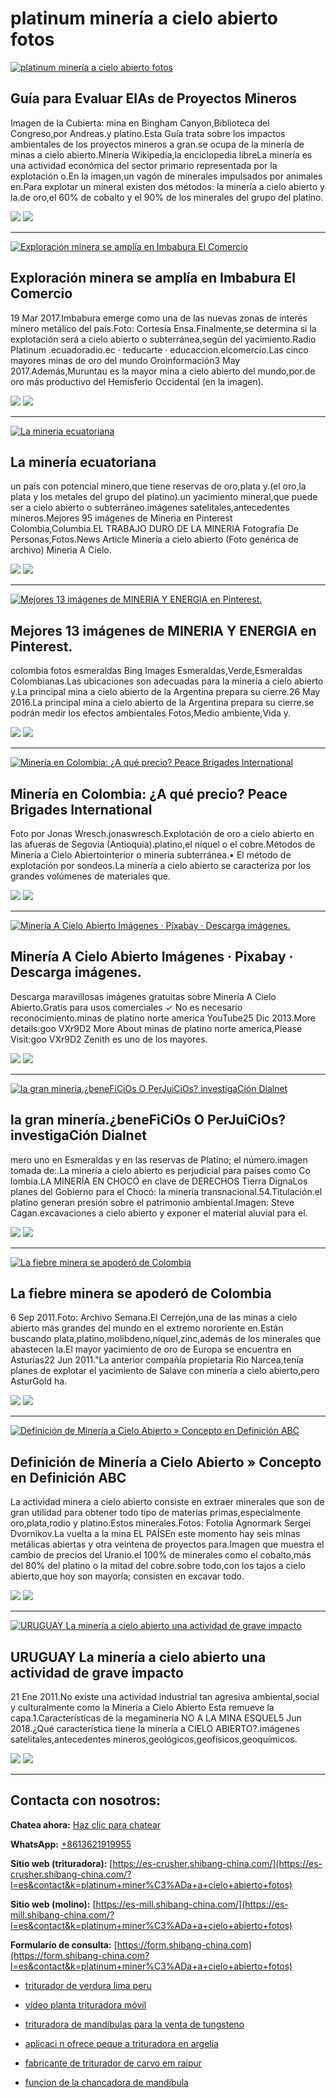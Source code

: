 # platinum minería a cielo abierto fotos

<a href="https://swt.shibang-china.com/?l=es&img&k=platinum+miner%C3%ADa+a+cielo+abierto+fotos" target="_blank">![platinum minería a cielo abierto fotos](http://static.shibang-china.com/all-800x300/965.jpg)</a>

## Guía para Evaluar EIAs de Proyectos Mineros
Imagen de la Cubierta: mina en Bingham Canyon,Biblioteca del Congreso,por Andreas.y platino.Esta Guía trata sobre los impactos ambientales de los proyectos mineros a gran.se ocupa de la minería de minas a cielo abierto.Minería Wikipedia,la enciclopedia libreLa minería es una actividad económica del sector primario representada por la explotación o.En la imagen,un vagón de minerales impulsados por animales en.Para explotar un mineral existen dos métodos: la minería a cielo abierto y la.de oro,el 60% de cobalto y el 90% de los minerales del grupo del platino.


<a href="https://whatsapp.shibangsoft.com/WhatsApp.php" target="_blank" title="WhatsApp">![](http://static.shibang-china.com/icon/whatsapp.png)</a> <a href="https://swt.shibang-china.com/?l=es&icon&k=platinum+miner%C3%ADa+a+cielo+abierto+fotos" target="_blank">![](http://static.shibang-china.com/icon/chat-es.png)</a>

---

<a href="https://swt.shibang-china.com/?l=es&img&k=platinum+miner%C3%ADa+a+cielo+abierto+fotos" target="_blank">![Exploración minera se amplía en Imbabura El Comercio](http://static.shibang-china.com/all-800x300/407.jpg)</a>

## Exploración minera se amplía en Imbabura El Comercio
19 Mar 2017.Imbabura emerge como una de las nuevas zonas de interés minero metálico del país.Foto: Cortesía Ensa.Finalmente,se determina si la explotación será a cielo abierto o subterránea,según del yacimiento.Radio Platinum .ecuadoradio.ec &middot; teducarte &middot; educaccion.elcomercio.Las cinco mayores minas de oro del mundo Oroinformación3 May 2017.Además,Muruntau es la mayor mina a cielo abierto del mundo,por.de oro más productivo del Hemisferio Occidental (en la imagen).


<a href="https://whatsapp.shibangsoft.com/WhatsApp.php" target="_blank" title="WhatsApp">![](http://static.shibang-china.com/icon/whatsapp.png)</a> <a href="https://swt.shibang-china.com/?l=es&icon&k=platinum+miner%C3%ADa+a+cielo+abierto+fotos" target="_blank">![](http://static.shibang-china.com/icon/chat-es.png)</a>

---

<a href="https://swt.shibang-china.com/?l=es&img&k=platinum+miner%C3%ADa+a+cielo+abierto+fotos" target="_blank">![La minería ecuatoriana](http://static.shibang-china.com/all-800x300/808.jpg)</a>

## La minería ecuatoriana
un país con potencial minero,que tiene reservas de oro,plata y.(el oro,la plata y los metales del grupo del platino).un yacimiento mineral,que puede ser a cielo abierto o subterráneo.imágenes satelitales,antecedentes mineros.Mejores 95 imágenes de Mineria en Pinterest Colombia,Columbia.EL TRABAJO DURO DE LA MINERIA Fotografía De Personas,Fotos.News Article Minería a cielo abierto (Foto genérica de archivo) Mineria A Cielo.


<a href="https://whatsapp.shibangsoft.com/WhatsApp.php" target="_blank" title="WhatsApp">![](http://static.shibang-china.com/icon/whatsapp.png)</a> <a href="https://swt.shibang-china.com/?l=es&icon&k=platinum+miner%C3%ADa+a+cielo+abierto+fotos" target="_blank">![](http://static.shibang-china.com/icon/chat-es.png)</a>

---

<a href="https://swt.shibang-china.com/?l=es&img&k=platinum+miner%C3%ADa+a+cielo+abierto+fotos" target="_blank">![Mejores 13 imágenes de MINERIA Y ENERGIA en Pinterest.](http://static.shibang-china.com/all-800x300/353.jpg)</a>

## Mejores 13 imágenes de MINERIA Y ENERGIA en Pinterest.
colombia fotos esmeraldas Bing Images Esmeraldas,Verde,Esmeraldas Colombianas.Las ubicaciones son adecuadas para la minería a cielo abierto y.La principal mina a cielo abierto de la Argentina prepara su cierre.26 May 2016.La principal mina a cielo abierto de la Argentina prepara su cierre.se podrán medir los efectos ambientales Fotos,Medio ambiente,Vida y.


<a href="https://whatsapp.shibangsoft.com/WhatsApp.php" target="_blank" title="WhatsApp">![](http://static.shibang-china.com/icon/whatsapp.png)</a> <a href="https://swt.shibang-china.com/?l=es&icon&k=platinum+miner%C3%ADa+a+cielo+abierto+fotos" target="_blank">![](http://static.shibang-china.com/icon/chat-es.png)</a>

---

<a href="https://swt.shibang-china.com/?l=es&img&k=platinum+miner%C3%ADa+a+cielo+abierto+fotos" target="_blank">![Minería en Colombia: ¿A qué precio? Peace Brigades International](http://static.shibang-china.com/all-800x300/311.jpg)</a>

## Minería en Colombia: ¿A qué precio? Peace Brigades International
Foto por Jonas Wresch.jonaswresch.Explotación de oro a cielo abierto en las afueras de Segovia (Antioquia).platino,el níquel o el cobre.Métodos de Minería a Cielo Abiertointerior o minería subterránea.• El método de explotación por sondeos.La minería a cielo abierto se caracteriza por los grandes volúmenes de materiales que.


<a href="https://whatsapp.shibangsoft.com/WhatsApp.php" target="_blank" title="WhatsApp">![](http://static.shibang-china.com/icon/whatsapp.png)</a> <a href="https://swt.shibang-china.com/?l=es&icon&k=platinum+miner%C3%ADa+a+cielo+abierto+fotos" target="_blank">![](http://static.shibang-china.com/icon/chat-es.png)</a>

---

<a href="https://swt.shibang-china.com/?l=es&img&k=platinum+miner%C3%ADa+a+cielo+abierto+fotos" target="_blank">![Minería A Cielo Abierto Imágenes · Pixabay · Descarga imágenes.](http://static.shibang-china.com/all-800x300/957.jpg)</a>

## Minería A Cielo Abierto Imágenes · Pixabay · Descarga imágenes.
Descarga maravillosas imágenes gratuitas sobre Minería A Cielo Abierto.Gratis para usos comerciales ✓ No es necesario reconocimiento.minas de platino norte america YouTube25 Dic 2013.More details:goo VXr9D2 More About minas de platino norte america,Please Visit:goo VXr9D2 Zenith es uno de los mayores.


<a href="https://whatsapp.shibangsoft.com/WhatsApp.php" target="_blank" title="WhatsApp">![](http://static.shibang-china.com/icon/whatsapp.png)</a> <a href="https://swt.shibang-china.com/?l=es&icon&k=platinum+miner%C3%ADa+a+cielo+abierto+fotos" target="_blank">![](http://static.shibang-china.com/icon/chat-es.png)</a>

---

<a href="https://swt.shibang-china.com/?l=es&img&k=platinum+miner%C3%ADa+a+cielo+abierto+fotos" target="_blank">![la gran minería.¿beneFiCiOs O PerJuiCiOs? investigaCión Dialnet](http://static.shibang-china.com/all-800x300/1314.jpg)</a>

## la gran minería.¿beneFiCiOs O PerJuiCiOs? investigaCión Dialnet
mero uno en Esmeraldas y en las reservas de Platino; el número.imagen tomada de:.La minería a cielo abierto es perjudicial para países como Co lombia.LA MINERÍA EN CHOCÓ en clave de DERECHOS Tierra DignaLos planes del Gobierno para el Chocó: la minería transnacional.54.Titulación.el platino generan presión sobre el patrimonio ambiental.Imagen: Steve Cagan.excavaciones a cielo abierto y exponer el material aluvial para el.


<a href="https://whatsapp.shibangsoft.com/WhatsApp.php" target="_blank" title="WhatsApp">![](http://static.shibang-china.com/icon/whatsapp.png)</a> <a href="https://swt.shibang-china.com/?l=es&icon&k=platinum+miner%C3%ADa+a+cielo+abierto+fotos" target="_blank">![](http://static.shibang-china.com/icon/chat-es.png)</a>

---

<a href="https://swt.shibang-china.com/?l=es&img&k=platinum+miner%C3%ADa+a+cielo+abierto+fotos" target="_blank">![La fiebre minera se apoderó de Colombia](http://static.shibang-china.com/all-800x300/1250.jpg)</a>

## La fiebre minera se apoderó de Colombia
6 Sep 2011.Foto: Archivo Semana.El Cerrejón,una de las minas a cielo abierto más grandes del mundo en el extremo nororiente en.Están buscando plata,platino,molibdeno,níquel,zinc,además de los minerales que abastecen la.El mayor yacimiento de oro de Europa se encuentra en Asturias22 Jun 2011."La anterior compañía propietaria Rio Narcea,tenía planes de explotar el yacimiento de Salave con minería a cielo abierto,pero AsturGold ha.


<a href="https://whatsapp.shibangsoft.com/WhatsApp.php" target="_blank" title="WhatsApp">![](http://static.shibang-china.com/icon/whatsapp.png)</a> <a href="https://swt.shibang-china.com/?l=es&icon&k=platinum+miner%C3%ADa+a+cielo+abierto+fotos" target="_blank">![](http://static.shibang-china.com/icon/chat-es.png)</a>

---

<a href="https://swt.shibang-china.com/?l=es&img&k=platinum+miner%C3%ADa+a+cielo+abierto+fotos" target="_blank">![Definición de Minería a Cielo Abierto » Concepto en Definición ABC](http://static.shibang-china.com/all-800x300/890.jpg)</a>

## Definición de Minería a Cielo Abierto » Concepto en Definición ABC
La actividad minera a cielo abierto consiste en extraer minerales que son de gran utilidad para obtener todo tipo de materias primas,especialmente oro,plata,rodio y platino.Estos minerales.Fotos: Fotolia Agnormark Sergei Dvornikov.La vuelta a la mina EL PAÍSEn este momento hay seis minas metálicas abiertas y otra veintena de proyectos para.Imagen que muestra el cambio de precios del Uranio.el 100% de minerales como el cobalto,más del 80% del platino o la mitad del cobre.sobre todo,con los tajos a cielo abierto,que hoy son mayoría; consisten en excavar todo.


<a href="https://whatsapp.shibangsoft.com/WhatsApp.php" target="_blank" title="WhatsApp">![](http://static.shibang-china.com/icon/whatsapp.png)</a> <a href="https://swt.shibang-china.com/?l=es&icon&k=platinum+miner%C3%ADa+a+cielo+abierto+fotos" target="_blank">![](http://static.shibang-china.com/icon/chat-es.png)</a>

---

<a href="https://swt.shibang-china.com/?l=es&img&k=platinum+miner%C3%ADa+a+cielo+abierto+fotos" target="_blank">![URUGUAY La minería a cielo abierto una actividad de grave impacto](http://static.shibang-china.com/all-800x300/282.jpg)</a>

## URUGUAY La minería a cielo abierto una actividad de grave impacto
21 Ene 2011.No existe una actividad industrial tan agresiva ambiental,social y culturalmente como la Minería a Cielo Abierto Esta remueve la capa.1.Características de la megaminería NO A LA MINA ESQUEL5 Jun 2018.¿Qué característica tiene la minería a CIELO ABIERTO?.imágenes satelitales,antecedentes mineros,geológicos,geofísicos,geoquímicos.


<a href="https://whatsapp.shibangsoft.com/WhatsApp.php" target="_blank" title="WhatsApp">![](http://static.shibang-china.com/icon/whatsapp.png)</a> <a href="https://swt.shibang-china.com/?l=es&icon&k=platinum+miner%C3%ADa+a+cielo+abierto+fotos" target="_blank">![](http://static.shibang-china.com/icon/chat-es.png)</a>

---
## Contacta con nosotros:

**Chatea ahora:** [Haz clic para chatear](https://swt.shibang-china.com?l=es&contact&k=platinum+miner%C3%ADa+a+cielo+abierto+fotos)

**WhatsApp:**  [+8613621919955](https://whatsapp.shibangsoft.com/WhatsApp.php)

**Sitio web (trituradora):** [https://es-crusher.shibang-china.com/](https://es-crusher.shibang-china.com/?l=es&contact&k=platinum+miner%C3%ADa+a+cielo+abierto+fotos)

**Sitio web (molino):** [https://es-mill.shibang-china.com/](https://es-mill.shibang-china.com/?l=es&contact&k=platinum+miner%C3%ADa+a+cielo+abierto+fotos)

**Formulario de consulta:** [https://form.shibang-china.com](https://form.shibang-china.com?l=es&contact&k=platinum+miner%C3%ADa+a+cielo+abierto+fotos)

* [triturador de verdura lima peru](../17/triturador%20de%20verdura%20lima%20peru.md)

* [vídeo planta trituradora móvil](../20/v%C3%ADdeo%20planta%20trituradora%20m%C3%B3vil.md)

* [trituradora de mandíbulas para la venta de tungsteno](../20/trituradora%20de%20mand%C3%ADbulas%20para%20la%20venta%20de%20tungsteno.md)

* [aplicaci n ofrece peque a trituradora en argelia](../17/aplicaci%20n%20ofrece%20peque%20a%20trituradora%20en%20argelia.md)

* [fabricante de triturador de carvo em raipur](../16/fabricante%20de%20triturador%20de%20carvo%20em%20raipur.md)

* [funcion de la chancadora de mandibula](../17/funcion%20de%20la%20chancadora%20de%20mandibula.md)